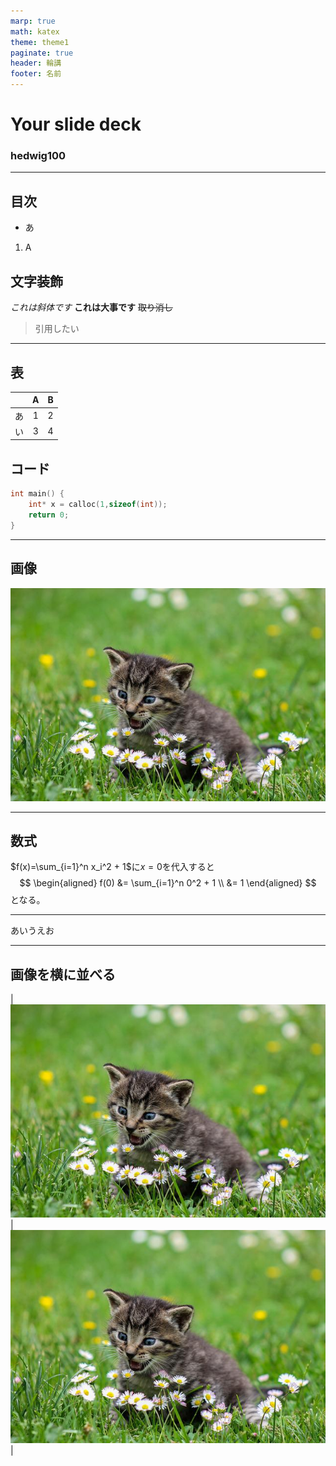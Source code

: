 ```yaml
---
marp: true
math: katex
theme: theme1
paginate: true
header: 輪講
footer: 名前
---
```


<!--
_class: first-page
-->

# Your slide deck
### hedwig100

---
## 目次

- あ
1. A

## 文字装飾

*これは斜体です*
**これは大事です**
~~取り消し~~
> 引用したい

--- 
## 表

<!--
_class: centering-table
-->

| | A | B |
| :- |:--: | :--: |
|あ|1|2|
|い|3|4|

## コード

```C 
int main() {
    int* x = calloc(1,sizeof(int));
    return 0;
}
```

---
## 画像
![bg right:50%](images/cat.jpg)  

---
## 数式
$f(x)=\sum_{i=1}^n x_i^2 + 1$に$x=0$を代入すると
$$
\begin{aligned}
f(0) &= \sum_{i=1}^n 0^2 + 1 \\
&= 1
\end{aligned}
$$
となる。

---

あいうえお
<i class="bi bi-arrow-right"></i>

---
## 画像を横に並べる
| ![height:300](images/cat.jpg) | ![height:300](images/cat.jpg) |